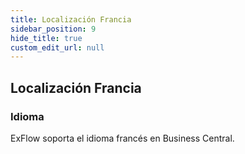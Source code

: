 ```yaml
---
title: Localización Francia
sidebar_position: 9
hide_title: true
custom_edit_url: null
---
```

## Localización Francia

### Idioma

ExFlow soporta el idioma francés en Business Central.